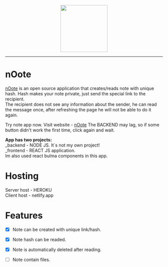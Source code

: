 <p align="center">
<img width="150" src="https://i.imgur.com/EmagqD4.png">

</p>

---

# nOote

[nOote](https://nooteapp.netlify.app/) is an open source application that creates/reads note with unique hash. Hash makes your note private, just send the special link to the recipient. <br/>
The recipient does not see any information about the sender, he can read the message once, after refreshing the page he will not be able to do it again. <br/>

Try note app now.
Visit website -
[nOote](https://nooteapp.netlify.app/)
The BACKEND may lag, so if some button didn't work the first time, click again and wait.

<b>App has two projects:</b> <br/>
_backend - NODE JS. It`s not my own project!<br/>
_frontend - REACT JS application. <br/>
Im also used react bulma components in this app.

# Hosting

Server host - HEROKU <br/>
Client host - netlify.app


# Features

- [x] Note can be created with unique link/hash.
- [x] Note hash can be readed.
- [x] Note is automatically deleted after reading.
- [ ] Note contain files.


